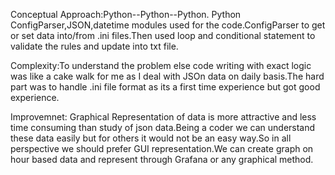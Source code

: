 Conceptual Approach:Python--Python--Python. 
                    Python ConfigParser,JSON,datetime modules used for the code.ConfigParser to get or set data into/from .ini                     files.Then used loop and conditional statement to validate the rules and update into txt file.
                   
                   
Complexity:To understand the problem else code writing with exact logic was like a cake walk for me as I deal with JSOn data on 
           daily basis.The hard part was to handle .ini file format as its a first time experience but got good experience.
           
Improvemnet: Graphical Representation of data is more attractive and less time consuming than study of json data.Being a coder 
              we can understand these data easily but for others it would not be an easy way.So in all perspective we should
              prefer GUI representation.We can create graph on hour based data and represent through Grafana or any graphical
              method.
             
